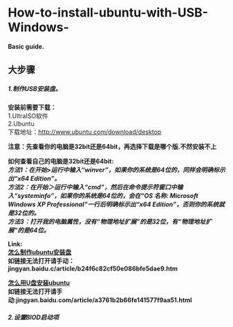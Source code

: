 # How-to-install-ubuntu-with-USB-Windows-

<b>Basic guide.</b>
<br/>

<h2>大步骤</h2>

<h5>1.制作USB安装盘。</h5>

<b>安装前需要下载：</b><br/>
1.UltraISO软件<br/>
2.Ubuntu <br/>
下载地址：http://www.ubuntu.com/download/desktop<br/>

<b>注意：<b/>先查看你的电脑是32bit还是64bit，再选择下载是哪个版.不然安装不上<br/>

<b>如何查看自己的电脑是32bit还是64bit:</b><br/>
<i>
<b>方法1：</b>在开始>运行中输入“winver”，如果你的系统是64位的，同样会明确标示出“x64 Edition”。 <br/>
<b>方法2：</b>在开始＞运行中输入“cmd”，然后在命令提示符窗口中输入“systeminfo”，如果你的系统是64位的，会在“OS 名称: Microsoft Windows XP Professional”一行后明确标示出“x64 Edition”，否则你的系统就是32位的。 <br/>
<b>方法3：</b>打开我的电脑属性，没有“物理地址扩展”的是32位，有“物理地址扩展”的是64位。</i>


Link:<br/>
<a href="jingyan.baidule/b24f6c82cf50e086bfe5dae9.html">怎么制作ubuntu安装盘</a><br/>
如链接无法打开请手动：jingyan.baidu.c/article/b24f6c82cf50e086bfe5dae9.htm<br/>

<a href="jingyan.baidu.c761b2b66fe141577f9aa51.html">怎么用U盘安装ubuntu</a><br/>
如链接无法打开请手动:jingyan.baidu.com/article/a3761b2b66fe141577f9aa51.html<br/>



<h5>2.设置BIOD启动项</h5>
